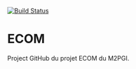 [![Build Status](https://travis-ci.org/aaitmouloud/ECOM.svg?branch=master)](https://travis-ci.org/aaitmouloud/ECOM)

# ECOM
Project GitHub du projet ECOM du M2PGI.
